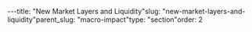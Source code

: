 ---title: "New Market Layers and Liquidity"slug: "new-market-layers-and-liquidity"parent_slug: "macro-impact"type: "section"order: 2